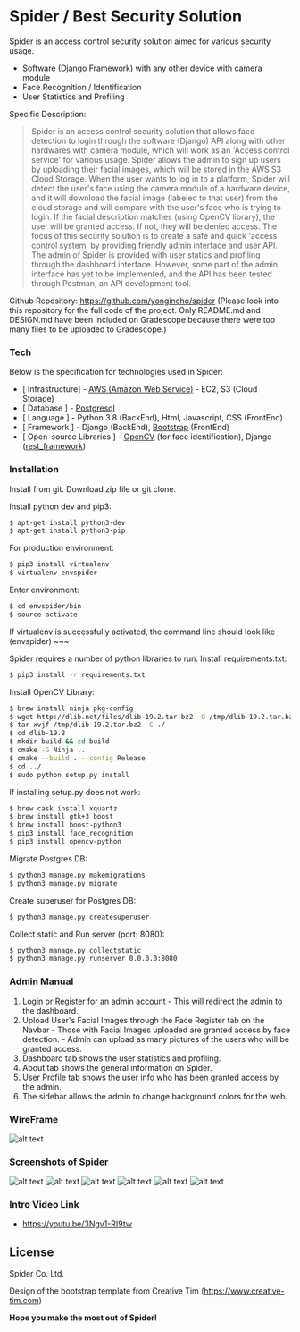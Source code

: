 # Spider / Best Security Solution



Spider is an access control security solution aimed for various security usage.

  - Software (Django Framework) with any other device with camera module
  - Face Recognition / Identification
  - User Statistics and Profiling

Specific Description:
> Spider is an access control security solution that allows face detection to login through the software (Django) API along with other hardwares with camera module, which will work as an 'Access control service' for various usage. Spider allows the admin to sign up users by uploading their facial images, which will be stored in the AWS S3 Cloud Storage. When the user wants to log in to a platform, Spider will detect the user's face using the camera module of a hardware device, and it will download the facial image (labeled to that user) from the cloud storage and will compare with the user's face who is trying to login. If the facial description matches (using OpenCV library), the user will be granted access. If not, they will be denied access. The focus of this security solution is to create a safe and quick 'access control system' by providing friendly admin interface and user API. The admin of Spider is provided with user statics and profiling through the dashboard interface. However, some part of the admin interface has yet to be implemented, and the API has been tested through Postman, an API development tool.

Github Repository: https://github.com/yongincho/spider 
(Please look into this repository for the full code of the project. Only README.md and DESIGN.md have been included on Gradescope because there were too many files to be uploaded to Gradescope.)


### Tech

Below is the specification for technologies used in Spider:

* [ Infrastructure] - [AWS (Amazon Web Service)] - EC2, S3 (Cloud Storage)
* [ Database ] - [Postgresql]
* [ Language ] - Python 3.8 (BackEnd), Html, Javascript, CSS (FrontEnd)
* [ Framework ] - Django (BackEnd), [Bootstrap] (FrontEnd)
* [ Open-source Libraries ] - [OpenCV] (for face identification), Django ([rest_framework]) 


### Installation

Install from git. Download zip file or git clone.

Install python dev and pip3:
```sh
$ apt-get install python3-dev
$ apt-get install python3-pip
```

For production environment:
```sh
$ pip3 install virtualenv
$ virtualenv envspider
```

Enter environment:
```sh
$ cd envspider/bin
$ source activate
```
If virtualenv is successfully activated, the command line should look like (envspider) ~~~

Spider requires a number of python libraries to run. Install requirements.txt:
```sh
$ pip3 install -r requirements.txt
```

Install OpenCV Library:
```sh
$ brew install ninja pkg-config
$ wget http://dlib.net/files/dlib-19.2.tar.bz2 -O /tmp/dlib-19.2.tar.bz2
$ tar xvjf /tmp/dlib-19.2.tar.bz2 -C ./
$ cd dlib-19.2
$ mkdir build && cd build
$ cmake -G Ninja ..
$ cmake --build . --config Release
$ cd ../
$ sudo python setup.py install
```
If installing setup.py does not work:
```sh
$ brew cask install xquartz
$ brew install gtk+3 boost
$ brew install boost-python3
$ pip3 install face_recognition
$ pip3 install opencv-python
```

Migrate Postgres DB:
```sh
$ python3 manage.py makemigrations
$ python3 manage.py migrate
```

Create superuser for Postgres DB:
```sh
$ python3 manage.py createsuperuser
```

Collect static and Run server (port: 8080):
```sh
$ python3 manage.py collectstatic
$ python3 manage.py runserver 0.0.0.0:8080
```


### Admin Manual
1. Login or Register for an admin account
        - This will redirect the admin to the dashboard.
2. Upload User's Facial Images through the Face Register tab on the Navbar
        - Those with Facial Images uploaded are granted access by face detection.
        - Admin can upload as many pictures of the users who will be granted access.
3. Dashboard tab shows the user statistics and profiling.
4. About tab shows the general information on Spider.
5. User Profile tab shows the user info who has been granted access by the admin.
6. The sidebar allows the admin to change background colors for the web.


### WireFrame
![alt text](https://github.com/yongincho/spider/blob/main/extra/Spider_webdesign.png)


### Screenshots of Spider
![alt text](https://github.com/yongincho/spider/blob/main/extra/Spider_screenshot1.png)
![alt text](https://github.com/yongincho/spider/blob/main/extra/Spider_screenshot2.png)
![alt text](https://github.com/yongincho/spider/blob/main/extra/Spider_screenshot3.png)
![alt text](https://github.com/yongincho/spider/blob/main/extra/Spider_screenshot4.png)
![alt text](https://github.com/yongincho/spider/blob/main/extra/Spider_screenshot5.png)
![alt text](https://github.com/yongincho/spider/blob/main/extra/Spider_screenshot6.png)


### Intro Video Link
- https://youtu.be/3Ngv1-RI9tw


License
----

Spider Co. Ltd.

Design of the bootstrap template from Creative Tim (https://www.creative-tim.com)


**Hope you make the most out of Spider!**

[//]: # (These are reference links)


   [AWS (Amazon Web Service)]: <https://aws.amazon.com/>
   [Postgresql]: <https://www.postgresql.org/>
   [Bootstrap]: <https://getbootstrap.com/docs/5.0/getting-started/introduction/>
   [OpenCV]: <https://opencv.org/>
   [rest_framework]: <https://www.django-rest-framework.org/>
